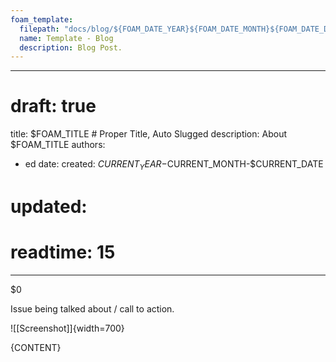 ```yaml
---
foam_template:
  filepath: "docs/blog/${FOAM_DATE_YEAR}${FOAM_DATE_MONTH}${FOAM_DATE_DATE}-$FOAM_TITLE.md"
  name: Template - Blog
  description: Blog Post.
---
```

---
# draft: true
title: $FOAM_TITLE # Proper Title, Auto Slugged
description: About $FOAM_TITLE
authors:
  - ed
date:
  created: $CURRENT_YEAR-$CURRENT_MONTH-$CURRENT_DATE
  # updated:
# readtime: 15
---
$0
<!--------------------------------------------------------------->

Issue being talked about / call to action.

![[Screenshot]]{width=700}

<!-- more -->

<!-- --------------------------------------------------------- -->

<!-- OPTIONAL: ???+ info "Article Changes"
    Technical and business changes:

    | Date       | What                                          |
    | ---------- | --------------------------------------------- |
    |            |                                               | -->

<!-- --------------------------------------------------------- -->

{CONTENT}

<!-- --------------------------------------------------------- -->

<!-- OPTIONAL: ???+ bug "Issues And Questions Still Faced"

    | Error / Issue               | Article / Bug Track          |
    | --------------------------- | ---------------------------- |
    |                             | [[Answer#Section]]           | -->

<!-- --------------------------------------------------------- -->

<!-- OPTIONAL: ???+ example "Related Topics"

    | Topic & Link                | Why                          |
    | --------------------------- | ---------------------------- |
    | [[PARENT]]                  | Logical Concept              | -->

<!--------------------------------------------------------------->

<!-- TO-DO List -->
